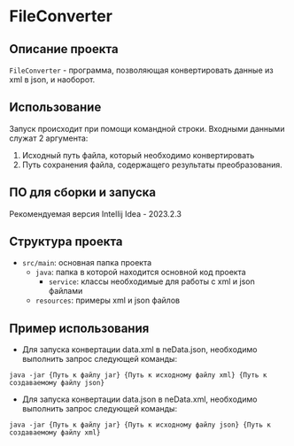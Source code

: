 # FileConverter
## Описание проекта
`FileConverter` - программа, позволяющая конвертировать данные из xml в json, и наоборот.
## Использование
Запуск происходит при помощи командной строки. Входными данными служат 2 аргумента:
1. Исходный путь файла, который необходимо конвертировать
1. Путь сохранения файла, содержащего результаты преобразования.
## ПО для сборки и запуска
Рекомендуемая версия Intellij Idea - 2023.2.3
## Структура проекта
- `src/main`: основная папка проекта
  - `java`: папка в которой находится основной код проекта
    - `service`: классы необходимые для работы с xml и json файлами
  - `resources`: примеры xml и json файлов
## Пример использования
- Для запуска конвертации data.xml в neData.json, необходимо выполнить запрос следующей команды:
```
java -jar {Путь к файлу jar} {Путь к исходному файлу xml} {Путь к создаваемому файлу json}
```
- Для запуска конвертации data.json в neData.xml, необходимо выполнить запрос следующей команды:
```
java -jar {Путь к файлу jar} {Путь к исходному файлу json} {Путь к создаваемому файлу xml}
```
